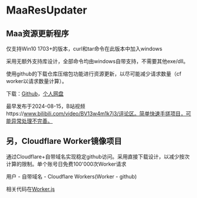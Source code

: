 # MaaResUpdater

## Maa资源更新程序

仅支持Win10 1703+的版本，curl和tar命令在此版本中加入windows

采用无额外支持库设计，全部命令均由windows自带支持，不需要其他exe/dll。

使用github的下载仓库压缩包功能进行资源更新，以尽可能减少请求数量（cf worker以请求数量计算）。

下载：[Github](https://raw.githubusercontent.com/wuyilingwei/MaaResUpdater/main/MAAResUpdater.bat)，[个人网盘](pan.wuyilingwei.com/api/MAAResUpdater.bat)

最早发布于2024-08-15，B站视频https://www.bilibili.com/video/BV13w4m1k7j3/评论区。简单快速手搓项目，可能异常处理不完善。

## 另，Cloudflare Worker镜像项目

通过Cloudflare+自带域名实现稳定github访问。采用直接下载设计，以减少按次计算的限制。单个账号日免费100'000次Worker请求

用户 - 自带域名 - Cloudflare Workers(Worker - github)

相关代码在[Worker.js](/worker.js)